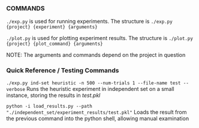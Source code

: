 ### COMMANDS

`./exp.py` is used for running experiments. The structure is
`./exp.py {project} {experiment} {arguments}`

`./plot.py` is used for plotting experiment results. The structure is
`./plot.py {project} {plot_command} {arguments}`

NOTE: The arguments and commands depend on the project in question

### Quick Reference / Testing Commands

`./exp.py ind-set heuristic -n 500 --num-trials 1 --file-name test --verbose`
Runs the heuristic experiment in independent set on a small instance, storing the results in *test.pkl*

`python -i load_results.py --path "./independent_set/experiment_results/test.pkl"`
Loads the result from the previous command into the python shell, allowing manual examination